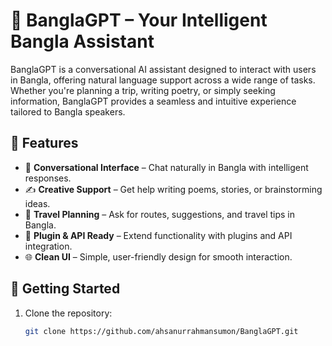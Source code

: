 # 🧠 BanglaGPT – Your Intelligent Bangla Assistant

BanglaGPT is a conversational AI assistant designed to interact with users in Bangla, offering natural language support across a wide range of tasks. Whether you're planning a trip, writing poetry, or simply seeking information, BanglaGPT provides a seamless and intuitive experience tailored to Bangla speakers.

## 🌟 Features

- 💬 **Conversational Interface** – Chat naturally in Bangla with intelligent responses.
- ✍️ **Creative Support** – Get help writing poems, stories, or brainstorming ideas.
- 🧳 **Travel Planning** – Ask for routes, suggestions, and travel tips in Bangla.
- 🔌 **Plugin & API Ready** – Extend functionality with plugins and API integration.
- 🌐 **Clean UI** – Simple, user-friendly design for smooth interaction.

## 🚀 Getting Started

1. Clone the repository:
   ```bash
   git clone https://github.com/ahsanurrahmansumon/BanglaGPT.git
